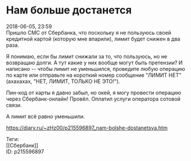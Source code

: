 Нам больше достанется
======================

   
 2018-06-05, 23:59   
  Пришло СМС от Сбербанка, что поскольку я не пользуюсь своей кредитной картой (которую мне впарили), лимит будет снижен в два раза.   
   
 Я понимаю, если бы лимит снижали за то, что пользуюсь, но не возвращаю долги. А тут какие у них вообще могут быть претензии? И написано -- чтобы лимит не уменьшился, проведите любую операцию по карте или отправьте на короткий номер сообщение "ЛИМИТ НЕТ" (ахахахах, "НЕТ, ЛИМИТ, ТОЛЬКО НЕ ЭТО!").   
   
 Пин-код от карты я давно забыл, но окей, я могу провести операцию через Сбербанк-онлайн! Провёл. Оплатил услуги оператора сотовой связи.   
   
 А лимит всё равно уменьшили.   
    
 <https://diary.ru/~zHz00/p215596897_nam-bolshe-dostanetsya.htm>   
   
 Теги:   
 [[Сбербанк]]   
 ID: p215596897